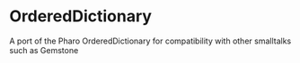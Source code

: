 # OrderedDictionary

A port of the Pharo OrderedDictionary for compatibility with other smalltalks such as Gemstone

